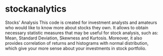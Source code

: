 # stockanalytics
Stocks' Analysis
This code is created for investment analysts and amateurs who would like to know more about stocks they own. 
It allows to obtain necessary statistic measures that may be useful for stock analysis, such as: Mean, Standard Deviation, Skewness and Kurtosis.
Moreover, it also provides correlation of returns and histograms with normal distribution, which give your more sense about your investments in stock portfolio.
